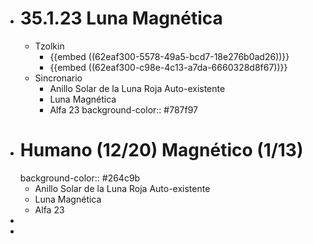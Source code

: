 - # 35.1.23 Luna Magnética
	- Tzolkin
		- {{embed ((62eaf300-5578-49a5-bcd7-18e276b0ad26))}}
		- {{embed ((62eaf300-c98e-4c13-a7da-6660328d8f67))}}
	- Sincronario
		- Anillo Solar de la Luna Roja Auto-existente
		- Luna Magnética
		- Alfa 23
		  background-color:: #787f97
- # Humano (12/20) Magnético (1/13)
  background-color:: #264c9b
	- Anillo Solar de la Luna Roja Auto-existente
	- Luna Magnética
	- Alfa 23
-
-